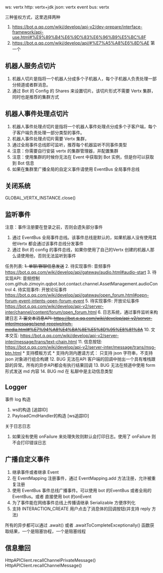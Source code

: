 
ws:  vertx
http:  vertx+jdk
json: vertx
event bus:  vertx


三种鉴权方式，这里选择两种
1. https://bot.q.qq.com/wiki/develop/api-v2/dev-prepare/interface-framework/api-use.html#%E9%89%B4%E6%9D%83%E6%96%B9%E5%BC%8F
2. https://bot.q.qq.com/wiki/develop/api/#%E7%A5%A8%E6%8D%AE 第一个


## 机器人服务点切片
1. 机器人切片是指将一个机器人分成多个子机器人，每个子机器人负责处理一部分频道或者群消息。
2. 通过 Bot 的 Config 的 Shares 来设置切片。该切片形式不需要 Vertx 集群，同时也是推荐的集群方式
## 机器人事件处理点切片
1. 机器人事件处理点切片是指将一个机器人事件处理点分成多个子客户端，每个子客户端负责处理一部分类型的事件。
2. 机器人事件处理点切片需要 Vertx 集群，
3. 通过全局事件总线即可监听，推荐每个机器监听不同事件类型
4. 注意：你需要自行安装 vertx 的集群管理器，并配置集群
5. 注意：使用集群的时候你无法在 Event 中获取到 Bot 实例，但是你可以获取到 Bot 信息
6. 如果在集群里广播全局的自定义事件请使用 EventBus 全局事件总线

## 关闭系统
GLOBAL_VERTX_INSTANCE.close()

## 监听事件
注意：事件注册要在登录之前，否则会遗失部分事件
1. 通过 EventBus 全局事件总线。该事件总线是默认的，如果机器人没有使用其他Vertx 都会通过该事件总线分发事件
2. 通过 Bot 的 config 的事件总线，如果你使用了自己的Vertx 创建的机器人那么请使用他，否则无法监听到事件


任务列表:
~~1. 单聊/群聊信息发送~~
2. 待实现事件: 音频事件 https://bot.q.qq.com/wiki/develop/api/gateway/audio.html#audio-start
3. 待实现API: 音频控制 com.github.zimoyin.qqbot.bot.contact.channel.AssetManagement.audioControl
4. 待实现事件: 开放论坛事件 https://bot.q.qq.com/wiki/develop/api/gateway/open_forum.html#oepn-forum-event-intents-open-forum-event
5. 待实现事件: 开放论坛事件 https://bot.q.qq.com/wiki/develop/api-v2/server-inter/channel/content/forum/open_forum.html
6. 日志系统，通过事件监听来构建日志
~~7. 富文本消息API: https://bot.q.qq.com/wiki/develop/api-v2/server-inter/message/send-receive/rich-media.html#%E7%94%A8%E4%BA%8E%E5%8D%95%E8%81%8A~~
10. 文本交互: https://bot.q.qq.com/wiki/develop/api-v2/server-inter/message/trans/text-chain.html
11. 信息按钮: https://bot.q.qq.com/wiki/develop/api-v2/server-inter/message/trans/msg-btn.html
    * 支持模板方式
    * 支持内测内邀请方式： 只支持 json 字符串，不支持 json 对象进行组合构建
12. BUG 无法在API 客户端的回调中抛出一个具有堆栈跟踪的异常。所有的异步API都会有执行结果回调
13. BUG 无法在频道中使用 form 形式发送 md 内容
14. BUG md 在 私聊中是主动信息类型

## Logger
事件 log 构造
1. ws的构造 [追踪ID]
2. PayloadCmdHandler的构造 [ws追踪ID]

关于日志日志
1. 如果没有使用 onFailure 来处理失败则默认会打印日志。使用了 onFailure 则不会打印错误日志

## 广播自定义事件
1. 继承事件或者继承 Event
2. 在 EventMapping 注册事件，通过 EventMapping.add 方法注册，允许被重复注册
3. 使用 EventBus 事件总线广播事件。可以使用 bot 的EventBus 或者全局的 EventBus。或者 直接使用 bot 的onEvent
4. 为了事件能在网络事件总线上传播请继承 Serializable 方便序列化
5. 支持 INTERACTION_CREATE 用户点击了消息体的回调按钮(并支持 reply 方法)


所有的异步都可以通过 .await() 或者 .awaitToCompleteExceptionally() 函数获取结果，一个是阻塞协程，一个是阻塞线程

## 信息撤回
HttpAPIClient.recallChannelPrivateMessage()
HttpAPIClient.recallChannelMessage()
